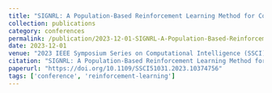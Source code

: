 ```yaml
---
title: "SIGNRL: A Population-Based Reinforcement Learning Method for Continuous Control"
collection: publications
category: conferences
permalink: /publication/2023-12-01-SIGNRL-A-Population-Based-Reinforcement-Learning-Method-for-Continuous-Control
date: 2023-12-01
venue: "2023 IEEE Symposium Series on Computational Intelligence (SSCI)"
citation: "SIGNRL: A Population-Based Reinforcement Learning Method for Continuous Control. *2023 IEEE Symposium Series on Computational Intelligence (SSCI)*, 2023. https://doi.org/10.1109/SSCI51031.2023.10374756"
paperurl: "https://doi.org/10.1109/SSCI51031.2023.10374756"
tags: ['conference', 'reinforcement-learning']
---
```

